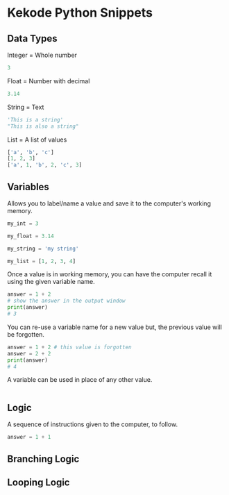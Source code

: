 # Kekode Python Snippets

## Data Types
Integer = Whole number
```python
3
```

Float = Number with decimal
```python
3.14
```

String = Text
```python
'This is a string'
"This is also a string"
```

List = A list of values
```python
['a', 'b', 'c']
[1, 2, 3]
['a', 1, 'b', 2, 'c', 3]
```

## Variables
Allows you to label/name a value and save it to the computer's working memory.
```python
my_int = 3

my_float = 3.14

my_string = 'my string'

my_list = [1, 2, 3, 4]
```

Once a value is in working memory, you can have the computer recall it using the given variable name.
```python
answer = 1 + 2
# show the answer in the output window
print(answer)
# 3
```

You can re-use a variable name for a new value but, the previous value will be forgotten.
```python
answer = 1 + 2 # this value is forgotten
answer = 2 + 2 
print(answer)
# 4
```

A variable can be used in place of any other value.
```python
```

## Logic
A sequence of instructions given to the computer, to follow.
```python
answer = 1 + 1
```

## Branching Logic

## Looping Logic
